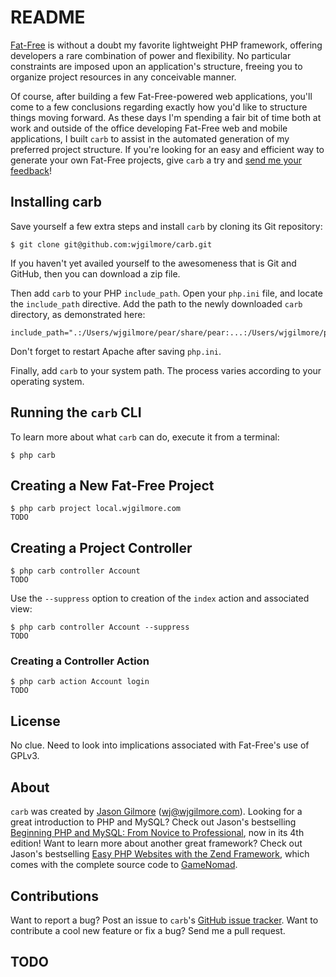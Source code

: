 # README

[Fat-Free](http://fatfree.sourceforge.net/) is without a doubt my favorite lightweight PHP framework, 
offering developers a rare combination of power and flexibility. No particular constraints are 
imposed upon an application's structure, freeing you to organize project resources in any conceivable manner.

Of course, after building a few Fat-Free-powered web applications, you'll come to a few conclusions regarding
exactly how you'd like to structure things moving forward. As these days I'm spending a fair bit of time both 
at work and outside of the office developing Fat-Free web and mobile applications, I built `carb` to assist
in the automated generation of my preferred project structure. If you're looking for an easy and efficient way 
to generate your own Fat-Free projects, give `carb` a try and [send me your feedback](https://github.com/wjgilmore/Carb/issues)!

## Installing carb

Save yourself a few extra steps and install `carb` by cloning its Git repository:

	$ git clone git@github.com:wjgilmore/carb.git
	
If you haven't yet availed yourself to the awesomeness that is Git and GitHub, then you
can download a zip file.
	
Then add `carb` to your PHP `include_path`. Open your `php.ini` file, and locate the `include_path` directive. Add
the path to the newly downloaded `carb` directory, as demonstrated here:

	include_path=".:/Users/wjgilmore/pear/share/pear:...:/Users/wjgilmore/php/extensions/carb"

Don't forget to restart Apache after saving `php.ini`.

Finally, add `carb` to your system path. The process varies according to your operating system.

## Running the `carb` CLI

To learn more about what `carb` can do, execute it from a terminal:

	$ php carb

## Creating a New Fat-Free Project

	$ php carb project local.wjgilmore.com
	TODO

## Creating a Project Controller

	$ php carb controller Account
	TODO

Use the `--suppress` option to creation of the `index` action and associated view:

	$ php carb controller Account --suppress
	TODO

### Creating a Controller Action

	$ php carb action Account login
	TODO

## License

No clue. Need to look into implications associated with Fat-Free's use of GPLv3.

## About

`carb` was created by [Jason Gilmore](http://www.wjgilmore.com/)  (wj@wjgilmore.com). Looking
 for a great introduction to PHP and MySQL? Check out Jason's bestselling [Beginning PHP and
 MySQL: From Novice to Professional](http://www.wjgilmore.com), now in its 4th edition! Want to learn more about
 another great framework? Check out Jason's bestselling [Easy PHP Websites with the Zend
 Framework](http://www.wjgilmore.com), which comes with the complete source code to [GameNomad](http://gamenomad.wjgilmore.com/).

## Contributions
Want to report a bug? Post an issue to `carb`'s [GitHub issue tracker](https://github.com/wjgilmore/Carb/issues). Want to 
contribute a cool new feature or fix a bug? Send me a pull request.

## TODO
